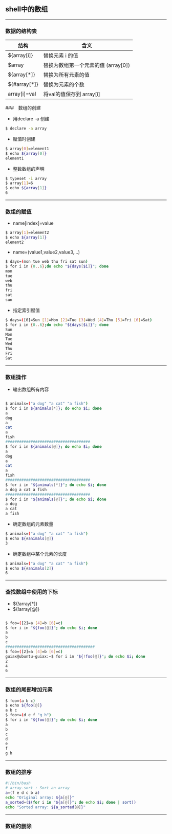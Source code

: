 ## shell中的数组
---
### 数据的结构表
|结构|含义|
|---|---|
| ${array[i]}| 替换元素 i 的值 |
| $array | 替换为数组第一个元素的值 (array[0]) |
| ${array[*]}| 替换为所有元素的值 |
| ${#array[*]}| 替换为元素的个数 |
| array[i]=val | 将val的值保存到 array[i] |
###　数组的创建
- 用declare -a 创建
```sh
$ declare -a array

```
- 赋值时创建
```sh
$ array[0]=element1
$ echo ${array[0]}
element1


```
- 整数数组的声明
```sh
$ typeset -i array
$ array[1]=6
$ echo ${array[1]}
6


```
---
### 数组的赋值

- name[index]=value
```sh
$ array[1]=element2
$ echo ${array[1]}
element2


```
- name=(value1,value2,value3,...)
```sh
$ days=(mon tue web thu fri sat sun)
$ for i in {0..6};do echo "${days[$i]}"; done
mon
tue
web
thu
fri
sat
sun

```
- 指定索引赋值
```sh
$ days=([0]=Sun [1]=Mon [2]=Tue [3]=Wed [4]=Thu [5]=Fri [6]=Sat)
$ for i in {0..6};do echo "${days[$i]}"; done
Sun
Mon
Tue
Wed
Thu
Fri
Sat


```
---
### 数组操作
- 输出数组所有内容
```sh

$ animals=("a dog" "a cat" "a fish")
$ for i in ${animals[*]}; do echo $i; done
a
dog
a
cat
a
fish
#####################################
$ for i in ${animals[@]}; do echo $i; done
a
dog
a
cat
a
fish
#####################################
$ for i in "${animals[*]}"; do echo $i; done
a dog a cat a fish
#####################################
$ for i in "${animals[@]}"; do echo $i; done
a dog
a cat
a fish

```
- 确定数组的元素数量
  
```sh
$ animals=("a dog" "a cat" "a fish")
$ echo ${#animals[@]}
3

```
- 确定数组中某个元素的长度
```sh
$ animals=("a dog" "a cat" "a fish")
$ echo ${#animals[2]}
6

```

---
### 查找数组中使用的下标
- ${!array[*]}
- ${!array[@]}
```sh

$ foo=([2]=a [4]=b [6]=c)
$ for i in "${foo[@]}"; do echo $i; done
a
b
c
#######################################
$ foo=([2]=a [4]=b [6]=c)
guiax@ubuntu-guiax:~$ for i in "${!foo[@]}"; do echo $i; done
2
4
6

```

---
### 数组的尾部增加元素

```sh
$ foo=(a b c)
$ echo ${foo[@]}
a b c
$ foo+=(d e f "g h")
$ for i in "${foo[@]}"; do echo $i; done
a
b
c
d
e
f
g h


```

---
### 数组的排序

```sh
#!/bin/bash
# array-sort : Sort an array
a=(f e d c b a)
echo "Original array: ${a[@]}"
a_sorted=($(for i in "${a[@]}"; do echo $i; done | sort))
echo "Sorted array: ${a_sorted[@]}"

```

---
### 数组的删除

```sh


```